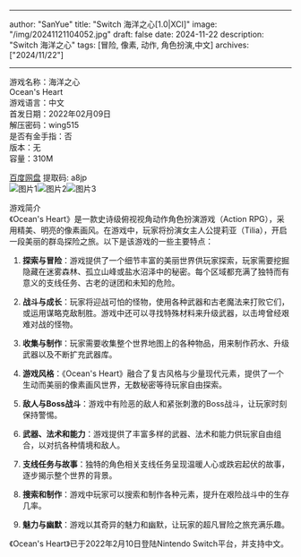 
---
author: "SanYue"
title: "Switch 海洋之心[1.0|XCI]"
image: "/img/20241121104052.jpg"
draft: false
date: 2024-11-22
description: "Switch 海洋之心"
tags: [冒险, 像素, 动作, 角色扮演,中文]
archives: ["2024/11/22"]

---

游戏名称：海洋之心   
Ocean's Heart    
游戏语言：中文  
首发日期：2022年02月09日  
解压密码：wing515  
是否有金手指：否  
版本：无   
容量：310M

[百度网盘](https://pan.baidu.com/s/1UL9GsQPHCKdsF_atue4pXw) 提取码: a8jp  
![图片1](/img/aba57e.jpg)![图片2](/img/af6244.jpg)![图片3](/img/daf6d9.jpg)  

游戏简介  
《Ocean's Heart》是一款史诗级俯视视角动作角色扮演游戏（Action RPG），采用精美、明亮的像素画风。在游戏中，玩家将扮演女主人公提莉亚（Tilia），开启一段美丽的群岛探险之旅。以下是该游戏的一些主要特点：

1. **探索与冒险**：游戏提供了一个细节丰富的美丽世界供玩家探索，玩家需要挖掘隐藏在迷雾森林、孤立山峰或盐水沼泽中的秘密。每个区域都充满了独特而有意义的支线任务、古老的谜团和未知的危险。

2. **战斗与成长**：玩家将迎战可怕的怪物，使用各种武器和古老魔法来打败它们，或运用谋略克敌制胜。游戏中还可以寻找特殊材料来升级武器，以击垮曾经艰难对战的怪物。

3. **收集与制作**：玩家需要收集整个世界地图上的各种物品，用来制作药水、升级武器以及不断扩充武器库。

4. **游戏风格**：《Ocean's Heart》融合了复古风格与少量现代元素，提供了一个生动而美丽的像素画风世界，无数秘密等待玩家自由探索。

5. **敌人与Boss战斗**：游戏中有险恶的敌人和紧张刺激的Boss战斗，让玩家时刻保持警惕。

6. **武器、法术和能力**：游戏提供了丰富多样的武器、法术和能力供玩家自由组合，以对抗各种情境和敌人。

7. **支线任务与故事**：独特的角色相关支线任务呈现温暖人心或跌宕起伏的故事，逐步揭示整个世界的背景。

8. **搜索和制作**：游戏中玩家可以搜索和制作各种元素，提升在艰险战斗中的生存几率。

9. **魅力与幽默**：游戏以其奇异的魅力和幽默，让玩家的超凡冒险之旅充满乐趣。

《Ocean's Heart》已于2022年2月10日登陆Nintendo Switch平台，并支持中文。

